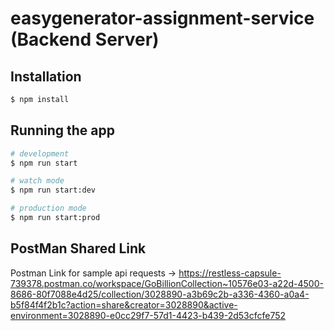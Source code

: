 # easygenerator-assignment-service (Backend Server)

## Installation

```bash
$ npm install
```

## Running the app

```bash
# development
$ npm run start

# watch mode
$ npm run start:dev

# production mode
$ npm run start:prod
```

## PostMan Shared Link

Postman Link for sample api requests -> https://restless-capsule-739378.postman.co/workspace/GoBillionCollection~10576e03-a22d-4500-8686-80f7088e4d25/collection/3028890-a3b69c2b-a336-4360-a0a4-b5f84f4f2b1c?action=share&creator=3028890&active-environment=3028890-e0cc29f7-57d1-4423-b439-2d53cfcfe752
